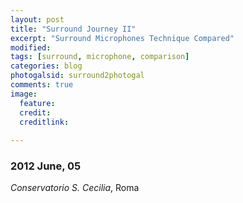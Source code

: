 ```yaml
---
layout: post
title: "Surround Journey II"
excerpt: "Surround Microphones Technique Compared"
modified: 
tags: [surround, microphone, comparison]
categories: blog
photogalsid: surround2photogal
comments: true
image: 
  feature: 
  credit: 
  creditlink:
 
---
```


### 2012 June, 05

*Conservatorio S. Cecilia*, Roma    

